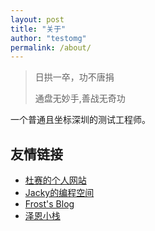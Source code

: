 ```yaml
---
layout: post
title: "关于"
author: "testomg"
permalink: /about/
---
```




> 日拱一卒，功不唐捐
>
> 通盘无妙手,善战无奇功



一个普通且坐标深圳的测试工程师。



## 友情链接

-  [杜赛的个人网站](https://www.dusaiphoto.com/)
-  [Jacky的编程空间](https://jackypy.xyz/)
-  [Frost's Blog](https://frostming.com/)
-  [泽恩小栈](https://silenzen.top/)
